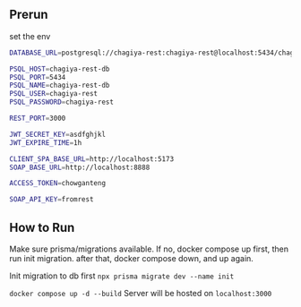 ## Prerun

set the env

```bash
DATABASE_URL=postgresql://chagiya-rest:chagiya-rest@localhost:5434/chagiya-rest-db

PSQL_HOST=chagiya-rest-db
PSQL_PORT=5434
PSQL_NAME=chagiya-rest-db
PSQL_USER=chagiya-rest
PSQL_PASSWORD=chagiya-rest

REST_PORT=3000

JWT_SECRET_KEY=asdfghjkl
JWT_EXPIRE_TIME=1h

CLIENT_SPA_BASE_URL=http://localhost:5173
SOAP_BASE_URL=http://localhost:8888

ACCESS_TOKEN=chowganteng

SOAP_API_KEY=fromrest
```

## How to Run

Make sure prisma/migrations available. If no, docker compose up first, then run init migration. after that, docker compose down, and up again.

Init migration to db first
`npx prisma migrate dev --name init`

`docker compose up -d --build`
Server will be hosted on `localhost:3000`
